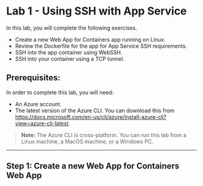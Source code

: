 # Lab 1 - Using SSH with App Service
In this lab, you will complete the following exercises.

* Create a new Web App for Containers app running on Linux.
* Review the Dockerfile for the app for App Service SSH requirements.
* SSH into the app container using WebSSH.
* SSH into your container using a TCP tunnel.

## Prerequisites:
In order to complete this lab, you will need:

* An Azure account.
* The latest version of the Azure CLI. You can download this from https://docs.microsoft.com/en-us/cli/azure/install-azure-cli?view=azure-cli-latest.

> **Note:** The Azure CLI is cross-platform. You can run this lab from a Linux machine, a MacOS machine, or a Windows PC. 
---

## Step 1: Create a new Web App for Containers Web App


